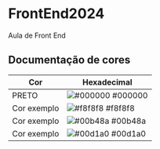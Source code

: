 # FrontEnd2024
Aula de Front End 

## Documentação de cores

| Cor               | Hexadecimal                                                |
| ----------------- | ---------------------------------------------------------------- |
| PRETO      | ![#000000](https://via.placeholder.com/10/0a192f?text=+) #000000 |
| Cor exemplo       | ![#f8f8f8](https://via.placeholder.com/10/f8f8f8?text=+) #f8f8f8 |
| Cor exemplo       | ![#00b48a](https://via.placeholder.com/10/00b48a?text=+) #00b48a |
| Cor exemplo       | ![#00d1a0](https://via.placeholder.com/10/00b48a?text=+) #00d1a0 |

